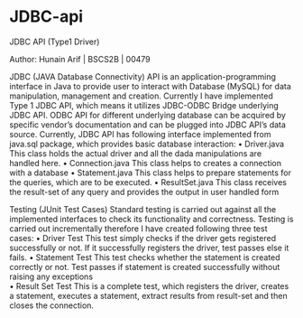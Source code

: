 # JDBC-api
JDBC API (Type1 Driver)

Author: Hunain Arif | BSCS2B | 00479

JDBC (JAVA Database Connectivity) API is an application-programming interface in Java to provide user to interact with Database (MySQL) for data manipulation, management and creation. Currently I have implemented Type 1 JDBC API, which means it utilizes JDBC-ODBC Bridge underlying JDBC API. 
ODBC API for different underlying database can be acquired by specific vendor’s documentation and can be plugged into JDBC API’s data source.
Currently, JDBC API has following interface implemented from java.sql package, which provides basic database interaction:
•	Driver.java 
This class holds the actual driver and all the dada manipulations are handled here.
•	Connection.java 
This class helps to creates a connection with a database
•	Statement.java
This class helps to prepare statements for the queries, which are to be executed. 
•	ResultSet.java
This class receives the result-set of any query and provides the output in user handled form 

Testing (JUnit Test Cases)
Standard testing is carried out against all the implemented interfaces to check its functionality and correctness. Testing is carried out incrementally therefore I have created following three test cases:
•	Driver Test
This test simply checks if the driver gets registered successfully or not. If it successfully registers the driver, test passes else it fails.
•	Statement Test
This test checks whether the statement is created correctly or not. Test passes if statement is created successfully without raising any exceptions  
•	Result Set Test
This is a complete test, which registers the driver, creates a statement, executes a statement, extract results from result-set and then closes the connection.
